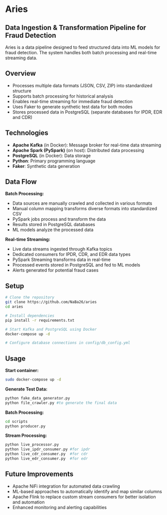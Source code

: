 # Aries

## Data Ingestion & Transformation Pipeline for Fraud Detection

Aries is a data pipeline designed to feed structured data into ML models for fraud detection. The system handles both batch processing and real-time streaming data.

## Overview

- Processes multiple data formats (JSON, CSV, ZIP) into standardized structure
- Supports batch processing for historical analysis
- Enables real-time streaming for immediate fraud detection
- Uses Faker to generate synthetic test data for both modes
- Stores processed data in PostgreSQL (separate databases for IPDR, EDR and CDR)

## Technologies

- **Apache Kafka** (in Docker): Message broker for real-time data streaming
- **Apache Spark (PySpark)** (on host): Distributed data processing
- **PostgreSQL** (in Docker): Data storage
- **Python**: Primary programming language
- **Faker**: Synthetic data generation

## Data Flow

**Batch Processing:**
- Data sources are manually crawled and collected in various formats
- Manual column mapping transforms diverse formats into standardized CSV
- PySpark jobs process and transform the data
- Results stored in PostgreSQL databases
- ML models analyze the processed data

**Real-time Streaming:**
- Live data streams ingested through Kafka topics
- Dedicated consumers for IPDR, CDR, and EDR data types
- PySpark Streaming transforms data in real-time
- Processed events stored in PostgreSQL and fed to ML models
- Alerts generated for potential fraud cases

## Setup

```bash
# Clone the repository
git clone https://github.com/NaBa26/aries
cd aries

# Install dependencies
pip install -r requirements.txt

# Start Kafka and PostgreSQL using Docker
docker-compose up -d

# Configure database connections in config/db_config.yml
```

## Usage

**Start container:**
```bash
sudo docker-compose up -d
```
**Generate Test Data:**
```bash
python fake_data_generator.py
python file_crawler.py #to generate the final data
```

**Batch Processing:**
```bash
cd scripts
python producer.py
```

**Stream Processing:**
```bash
python live_processor.py
python live_ipdr_consumer.py #for ipdr
python live_cdr_consumer.py  #for cdr
python live_edr_consumer.py  #for edr
```

## Future Improvements

- Apache NiFi integration for automated data crawling
- ML-based approaches to automatically identify and map similar columns
- Apache Flink to replace custom stream consumers for better isolation and automation
- Enhanced monitoring and alerting capabilities
